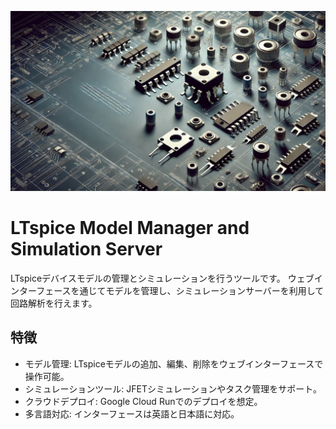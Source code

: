 
![Header Image](./doc/image.webp)

# LTspice Model Manager and Simulation Server


LTspiceデバイスモデルの管理とシミュレーションを行うツールです。
ウェブインターフェースを通じてモデルを管理し、シミュレーションサーバーを利用して回路解析を行えます。

## 特徴

* モデル管理: LTspiceモデルの追加、編集、削除をウェブインターフェースで操作可能。
* シミュレーションツール: JFETシミュレーションやタスク管理をサポート。
* クラウドデプロイ: Google Cloud Runでのデプロイを想定。
* 多言語対応: インターフェースは英語と日本語に対応。
